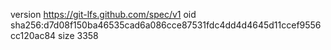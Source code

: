 version https://git-lfs.github.com/spec/v1
oid sha256:d7d08f150ba46535cad6a086cce87531fdc4dd4d4645d11ccef9556cc120ac84
size 3358
